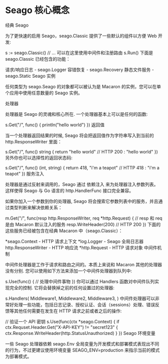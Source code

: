 # Seago 核心概念
经典 Seago

为了更快速的启用 Seago，seago.Classic 提供了一些默认的组件以方便 Web 开发:

  s := seago.Classic()
  // ... 可以在这里使用中间件和注册路由
  s.Run()
下面是 seago.Classic 已经包含的功能：

请求/响应日志 - seago.Logger
容错恢复 - seago.Recovery
静态文件服务 - seago.Static
Seago 实例

任何类型为 seago.Seago 的对象都可以被认为是 Macaron 的实例，您可以在单个应用中使用任意数量的 Seago 实例。

处理器

处理器是 Seago 的灵魂和核心所在. 一个处理器基本上可以是任何的函数:

s.Get("/", func() {
    println("hello world")
})
返回值

当一个处理器返回结果的时候, Seago 将会把返回值作为字符串写入到当前的 http.ResponseWriter 里面：

s.Get("/", func() string {
    return "hello world" // HTTP 200 : "hello world"
})
另外你也可以选择性的返回状态码:

s.Get("/", func() (int, string) {
    return 418, "i'm a teapot" // HTTP 418 : "i'm a teapot"
})
服务注入

处理器是通过反射来调用的，Seago 通过 依赖注入 来为处理器注入参数列表。 这样使得 Seago 与 Go 语言的 http.HandlerFunc 接口完全兼容。

如果你加入一个参数到你的处理器, Seago 将会搜索它参数列表中的服务，并且通过类型判断来解决依赖关系：

m.Get("/", func(resp http.ResponseWriter, req *http.Request) { 
    // resp 和 req 是由 Macaron 默认注入的服务
    resp.WriteHeader(200) // HTTP 200
})
下面的这些服务已经被包含在经典 Macaron 中（seago.Classic）：

*seago.Context - HTTP 请求上下文
*log.Logger - Seago 全局日志器
http.ResponseWriter - HTTP 响应流
*http.Request - HTTP 请求对象
中间件机制

中间件处理器是工作于请求和路由之间的。本质上来说和 Macaron 其他的处理器没有分别. 您可以使用如下方法来添加一个中间件处理器到队列中:

s.Use(func() {
  // 处理中间件事物
})
你可以通过 Handlers 函数对中间件队列实现完全的控制. 它将会替换掉之前的任何设置过的处理器:

s.Handlers(
    Middleware1,
    Middleware2,
    Middleware3,
)
中间件处理器可以非常好处理一些功能，包括日志记录、授权认证、会话（sessions）处理、错误反馈等其他任何需要在发生在 HTTP 请求之前或者之后的操作:

// 验证一个 API 密钥
s.Use(func(ctx *seago.Context) {
    if ctx.Requset.Header.Get("X-API-KEY") != "secret123" {
        ctx.Response.WriteHeader(http.StatusUnauthorized)
    }
})
Seago 环境变量

一些 Seago 处理器依赖 seago.Env 全局变量为开发模式和部署模式表现出不同的行为，不过更建议使用环境变量 SEAGO_ENV=production 来指示当前的模式为部署模式。

